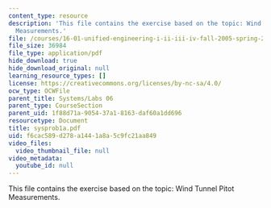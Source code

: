 ```yaml
---
content_type: resource
description: 'This file contains the exercise based on the topic: Wind Tunnel Pitot
  Measurements.'
file: /courses/16-01-unified-engineering-i-ii-iii-iv-fall-2005-spring-2006/f6cac589d278a1441a8a5c9fc21aa849_sysprob1a.pdf
file_size: 36984
file_type: application/pdf
hide_download: true
hide_download_original: null
learning_resource_types: []
license: https://creativecommons.org/licenses/by-nc-sa/4.0/
ocw_type: OCWFile
parent_title: Systems/Labs 06
parent_type: CourseSection
parent_uid: 1f88d71a-9054-37a1-8163-daf60a1dd696
resourcetype: Document
title: sysprob1a.pdf
uid: f6cac589-d278-a144-1a8a-5c9fc21aa849
video_files:
  video_thumbnail_file: null
video_metadata:
  youtube_id: null
---
```

This file contains the exercise based on the topic: Wind Tunnel Pitot Measurements.